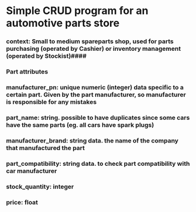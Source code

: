# Simple CRUD program for an automotive parts store
### context: Small to medium spareparts shop, used for parts purchasing (operated by Cashier) or inventory management (operated by Stockist)####
### Part attributes ##
### manufacturer_pn: unique numeric (integer) data specific to a certain part. Given by the part manufacturer, so manufacturer is responsible for any mistakes 
### part_name: string. possible to have duplicates since some cars have the same parts (eg. all cars have spark plugs)
### manufacturer_brand: string data. the name of the company that manufactured the part
### part_compatibility: string data. to check part compatibility with car manufacturer
### stock_quantity: integer
### price: float
